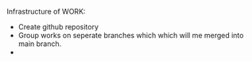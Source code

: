 Infrastructure of WORK:

- Create github repository
- Group works on seperate branches which which will me merged into main branch.
- 
